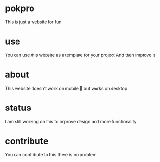 # pokpro
This is just a website for fun
# use 
You can use this website as a template for your project 
And then improve it 
# about 
This website doesn't work on mobile 📱 but works on desktop
# status 
I am still working on this to improve design add more functionality
# contribute 
You can contribute to this there is no problem 

